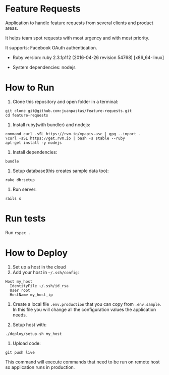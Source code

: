 Feature Requests
====================

Application to handle feature requests from several clients and product areas.

It helps team spot requests with most urgency and with most priority.

It supports: Facebook OAuth authentication.

- Ruby version: ruby 2.3.1p112 (2016-04-26 revision 54768) [x86_64-linux]

- System dependencies: nodejs

# How to Run

1. Clone this repository and open folder in a terminal:

  ```shell
  git clone git@github.com:juanpastas/feature-requests.git
  cd feature-requests
  ```

1. Install ruby(with bundler) and nodejs:

  ```shell
  command curl -sSL https://rvm.io/mpapis.asc | gpg --import -
  \curl -sSL https://get.rvm.io | bash -s stable --ruby
  apt-get install -y nodejs
  ```

1. Install dependencies:

  ```shell
  bundle
  ```

1. Setup database(this creates sample data too):

  ```shell
  rake db:setup
  ```

1. Run server:

  ```shell
  rails s
  ```

# Run tests

Run `rspec .`

# How to Deploy

1. Set up a host in the cloud
1. Add your host in `~/.ssh/config`:

  ```shell
  Host my_host
    IdentityFile ~/.ssh/id_rsa
    User root
    HostName my_host_ip
  ```

1. Create a local file `.env.production` that you can copy from `.env.sample`.
In this file you will change all the configuration values the application needs.

1. Setup host with:

  ```shell
  ./deploy/setup.sh my_host
  ```

1. Upload code:

  ```
  git push live
  ```

  This command will execute commands that need to be run on remote host so
  application runs in production.
